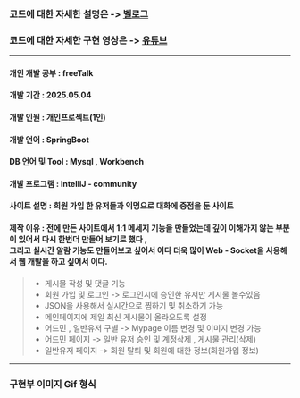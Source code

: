 ### 코드에 대한 자세한 설명은 ->  [벨로그](https://velog.io/@dhdhfkk1119/%EC%8A%A4%ED%94%84%EB%A7%81%EB%B6%80%ED%8A%B8-%EC%86%8C%EA%B0%9C%ED%8C%85-%EB%B0%8F-SNS-%EC%82%AC%EC%9D%B4%ED%8A%B8)
### 코드에 대한 자세한 구현 영상은 -> [유튜브](https://studio.youtube.com/video/tpzLvj5iiyQ/edit)
<hr>

#### 개인 개발 공부 : freeTalk 
#### 개발 기간 : 2025.05.04
#### 개발 인원 : 개인프로젝트(1인)
#### 개발 언어 : SpringBoot 
#### DB 언어 및 Tool : Mysql , Workbench
#### 개발 프로그램 : IntelliJ - community
#### 사이트 설명 : 회원 가입 한 유저들과 익명으로 대화에 중점을 둔 사이트 
#### 제작 이유 : 전에 만든 사이트에서 1:1 메세지 기능을 만들었는데 깊이 이해가지 않는 부분이 있어서 다시 한번더 만들어 보기로 했다 , <br>그리고 실시간 알람 기능도 만들어보고 싶어서 이다 더욱 많이 Web - Socket을 사용해서 웹 개발을 하고 싶어서 이다.

> - 게시물 작성 및 댓글 기능 <br>
> - 회원 가입 및 로그인 -> 로그인시에 승인한 유저만 게시물 볼수있음<br>
> - JSON을 사용해서 실시간으로 찜하기 및 취소하기 가능 <br>
> - 메인페이지에 제일 최신 게시물이 올라오도록 설정 <br>
> - 어드민 , 일반유저 구별 -> Mypage 이름 변경 및 이미지 변경 가능 <br>
> - 어드민 페이지 -> 일반 유저 승인 및 계정삭제 , 게시물 관리(삭제)
> - 일반유저 페이지 -> 회원 탈퇴 및 회원에 대한 정보(회원가입 정보)

<hr>

### 구현부 이미지 Gif 형식
